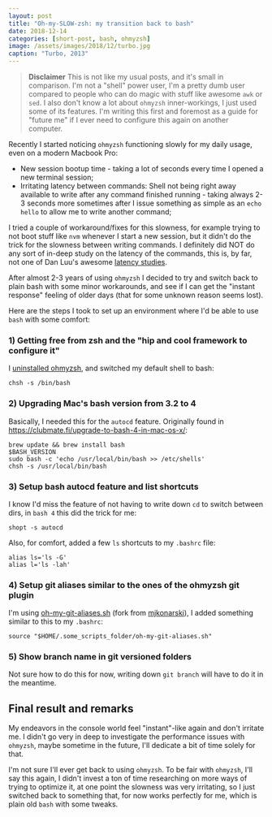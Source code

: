 ```yaml
---
layout: post
title: "Oh-my-SLOW-zsh: my transition back to bash"
date: 2018-12-14
categories: [short-post, bash, ohmyzsh]
image: /assets/images/2018/12/turbo.jpg
caption: "Turbo, 2013"
---
```


> **Disclaimer** This is not like my usual posts, and it's small in comparison. I'm not a "shell" power user, I'm a pretty dumb user compared to people who can do magic with stuff like awesome `awk` or `sed`. I also don't know a lot about `ohmyzsh` inner-workings, I just used some of its features. I'm writing this first and foremost as a guide for "future me" if I ever need to configure this again on another computer.

Recently I started noticing `ohmyzsh` functioning slowly for my daily usage, even on a modern Macbook Pro:

- New session bootup time - taking a lot of seconds every time I opened a new terminal session;
- Irritating latency between commands: Shell not being right away available to write after any command finished running - taking always 2-3 seconds more sometimes after I issue something as simple as an `echo hello` to allow me to write another command;

I tried a couple of workaround/fixes for this slowness, for example trying to not boot stuff like `nvm` whenever I start a new session, but it didn't do the trick for the slowness between writing commands. I definitely did NOT do any sort of in-deep study on the latency of the commands, this is, by far, not one of Dan Luu's awesome [latency studies](https://danluu.com/term-latency/).

After almost 2-3 years of using `ohmyzsh` I decided to try and switch back to plain bash with some minor workarounds, and see if I can get the "instant response" feeling of older days (that for some unknown reason seems lost).

Here are the steps I took to set up an environment where I'd be able to use `bash` with some comfort:

### 1) Getting free from zsh and the "hip and cool framework to configure it"

I [uninstalled ohmyzsh](https://github.com/robbyrussell/oh-my-zsh/#uninstalling-oh-my-zsh), and switched my default shell to bash:

```
chsh -s /bin/bash
```

### 2) Upgrading Mac's bash version from 3.2 to 4

Basically, I needed this for the `autocd` feature. Originally found in <https://clubmate.fi/upgrade-to-bash-4-in-mac-os-x/>:

```
brew update && brew install bash
$BASH_VERSION
sudo bash -c 'echo /usr/local/bin/bash >> /etc/shells'
chsh -s /usr/local/bin/bash
```

### 3) Setup bash autocd feature and list shortcuts

I know I'd miss the feature of not having to write down `cd` to switch between dirs, in `bash 4` this did the trick for me:

```
shopt -s autocd
```

Also, for comfort, added a few `ls` shortcuts to my `.bashrc` file:

```
alias ls='ls -G'
alias l='ls -lah'
```

### 4) Setup git aliases similar to the ones of the ohmyzsh git plugin

I'm using [oh-my-git-aliases.sh](https://github.com/filfreire/oh-my-git-aliases) (fork from [mjkonarski](https://github.com/mjkonarski/oh-my-git-aliases)), I added something similar to this to my `.bashrc`:

```
source "$HOME/.some_scripts_folder/oh-my-git-aliases.sh"
```

### 5) Show branch name in git versioned folders

Not sure how to do this for now, writing down `git branch` will have to do it in the meantime.

## Final result and remarks

My endeavors in the console world feel "instant"-like again and don't irritate me. I didn't go very in deep to investigate the performance issues with `ohmyzsh`, maybe sometime in the future, I'll dedicate a bit of time solely for that.

I'm not sure I'll ever get back to using `ohmyzsh`. To be fair with `ohmyzsh`, I'll say this again, I didn't invest a ton of time researching on more ways of trying to optimize it, at one point the slowness was very irritating, so I just switched back to something that, for now works perfectly for me, which is plain old `bash` with some tweaks.
